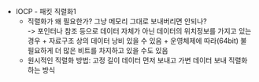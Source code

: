 * IOCP - 패킷 직렬화1
  * 직렬화가 왜 필요한가? 그냥 메모리 그대로 보내버리면 안되나?  
  -> 포인터나 참조 등으로 데이터 자체가 아닌 데이터의 위치정보를 가지고 있는 경우 + 자료구조 상의 데이터 낭비 있을 수 있음 + 운영체제에 따라(64bit) 불필요하게 더 많은 비트를 차지하고 있을 수도 있음
  * 원시적인 직렬화 방법: 고정 길이 데이터 먼저 보내고 가변 데이터 보내 직렬화하는 방식
